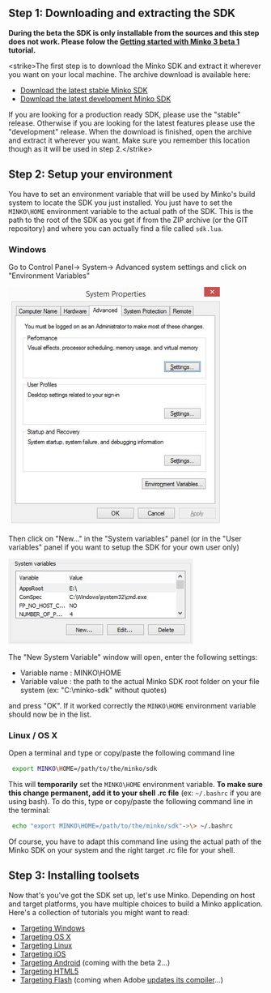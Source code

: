 Step 1: Downloading and extracting the SDK
------------------------------------------

**During the beta the SDK is only installable from the sources and this step does not work. Please folow the [Getting started with Minko 3 beta 1](Getting_started_with_Minko_3_beta_1.md) tutorial.**

<strike\>The first step is to download the Minko SDK and extract it wherever you want on your local machine. The archive download is available here:

-   [Download the latest stable Minko SDK](http://minko/download)
-   [Download the latest development Minko SDK](http://minko/download)

If you are looking for a production ready SDK, please use the "stable" release. Otherwise if you are looking for the latest features please use the "development" release. When the download is finished, open the archive and extract it wherever you want. Make sure you remember this location though as it will be used in step 2.</strike\>

Step 2: Setup your environment
------------------------------

You have to set an environment variable that will be used by Minko's build system to locate the SDK you just installed. You just have to set the `MINKO\HOME` environment variable to the actual path of the SDK. This is the path to the root of the SDK as you get if from the ZIP archive (or the GIT repository) and where you can actually find a file called `sdk.lua`.

### Windows

Go to Control Panel-> System-> Advanced system settings and click on "Environment Variables"

![](images/Minko_win_env_variables.jpg "images/Minko_win_env_variables.jpg")

Then click on "New..." in the "System variables" panel (or in the "User variables" panel if you want to setup the SDK for your own user only)

![](images/Minko_win_new_env_variable.jpg "images/Minko_win_new_env_variable.jpg")

The "New System Variable" window will open, enter the following settings:

-   Variable name : MINKO\HOME
-   Variable value : the path to the actual Minko SDK root folder on your file system (ex: "C:\minko-sdk" without quotes)

and press "OK". If it worked correctly the `MINKO\HOME` environment variable should now be in the list.

### Linux / OS X

Open a terminal and type or copy/paste the following command line


```bash
 export MINKO\HOME=/path/to/the/minko/sdk 
```


This will **temporarily** set the `MINKO\HOME` environment variable. **To make sure this change permanent, add it to your shell .rc file** (ex: `~/.bashrc` if you are using bash). To do this, type or copy/paste the following command line in the terminal:


```bash
 echo "export MINKO\HOME=/path/to/the/minko/sdk"->\> ~/.bashrc 
```


Of course, you have to adapt this command line using the actual path of the Minko SDK on your system and the right target .rc file for your shell.

Step 3: Installing toolsets
---------------------------

Now that's you've got the SDK set up, let's use Minko. Depending on host and target platforms, you have multiple choices to build a Minko application. Here's a collection of tutorials you might want to read:

-   [Targeting Windows](Targeting_Windows.md)
-   [Targeting OS X](Targeting_OS_X.md)
-   [Targeting Linux](Targeting_Linux.md)
-   [Targeting iOS](Targeting_iOS.md)
-   [Targeting Android](Targeting_Android.md) (coming with the beta 2...)
-   [Targeting HTML5](Targeting_HTML5.md)
-   [Targeting Flash](Targeting_Flash.md) (coming when Adobe [updates its compiler](https://github.com/adobe-flash/crossbridge/issues/28)...)

